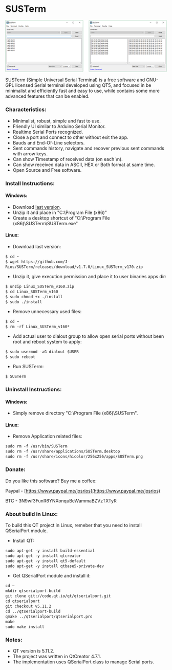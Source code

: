 # SUSTerm

![SUSTerm GUI](https://github.com/J-Rios/SUSTerm/raw/master/SUSTerm/res/SUSTerm_GUI.png)

SUSTerm (Simple Universal Serial Terminal) is a free software and GNU-GPL licensed Serial terminal developed using QT5, and focused in be minimalist and efficiently fast and easy to use, while contains some more advanced features that can be enabled.

### Characteristics:
  * Minimalist, robust, simple and fast to use.
  * Friendly UI similar to Arduino Serial Monitor.
  * Realtime Serial Ports recognized.
  * Close a port and connect to other without exit the app.
  * Bauds and End-Of-Line selectors.
  * Sent commands history, navigate and recover previous sent commands with arrow keys.
  * Can show Timestamp of received data (on each \n).
  * Can show received data in ASCII, HEX or Both format at same time.
  * Open Source and Free software.

### Install Instructions:
#### Windows:
  * Download [last version](https://github.com/J-Rios/SUSTerm/releases/download/v1.7.0/Windows_SUSTerm_v170.zip).
  * Unzip it and place in "C:\Program File (x86)"
  * Create a desktop shortcut of "C:\Program File (x86)\SUSTerm\SUSTerm.exe"

#### Linux:
  * Download last version:
  ```
  $ cd ~
  $ wget https://github.com/J-Rios/SUSTerm/releases/download/v1.7.0/Linux_SUSTerm_v170.zip
  ```
  
  * Unzip it, give execution permission and place it to user binaries apps dir:
  ```
  $ unzip Linux_SUSTerm_v160.zip
  $ cd Linux_SUSTerm_v160
  $ sudo chmod +x ./install
  $ sudo ./install
  ```
  
  * Remove unnecessary used files:
  ```
  $ cd ~
  $ rm -rf Linux_SUSTerm_v160*
  ```
  
  * Add actual user to dialout group to allow open serial ports without been root and reboot system to apply:
  ```
  $ sudo usermod -aG dialout $USER
  $ sudo reboot
  ```
  
  * Run SUSTerm:
  ```
  $ SUSTerm
  ```

### Uninstall Instructions:
#### Windows:
  * Simply remove directory "C:\Program File (x86)\SUSTerm\".

#### Linux:
  * Remove Application related files:
  ```
  sudo rm -f /usr/bin/SUSTerm
  sudo rm -f /usr/share/applications/SUSTerm.desktop
  sudo rm -f /usr/share/icons/hicolor/256x256/apps/SUSTerm.png
  ```

### Donate:
Do you like this software? Buy me a coffee:
  
  Paypal - [https://www.paypal.me/josrios](https://www.paypal.me/josrios)
  
  BTC    - 3N9wf3FunR6YNXonquBeWammaBZVzTXTyR

### About build in Linux:

To build this QT project in Linux, remeber that you need to install QSerialPort module.

- Install QT:
```
sudo apt-get -y install build-essential
sudo apt-get -y install qtcreator
sudo apt-get -y install qt5-default
sudo apt-get -y install qtbase5-private-dev
```

- Get QSerialPort module and install it:
```
cd ~
mkdir qtserialport-build
git clone git://code.qt.io/qt/qtserialport.git
cd qtserialport
git checkout v5.11.2
cd ../qtserialport-build
qmake ../qtserialport/qtserialport.pro
make
sudo make install
```

### Notes:
- QT version is 5.11.2.
- The project was written in QtCreator 4.7.1.
- The implementation uses QSerialPort class to manage Serial ports.
